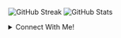 ![GitHub Streak](https://github-readme-streak-stats.herokuapp.com?user=omecamtiv&theme=dracula)
![GitHub Stats](https://github-readme-stats.vercel.app/api?username=omecamtiv&show_icons=true&include_all_commits=true&count_private=true&theme=dracula)

<details>
  <summary>Connect With Me!</summary>
<br />

[![Twitter](https://img.shields.io/static/v1?message=Twitter&logo=twitter&label=Follow&style=for-the-badge&color=1DA1F2)](https://twitter.com/drOmecamtiv)  
[![Gmail](https://img.shields.io/static/v1?message=Gmail&logo=gmail&label=&style=for-the-badge&labelColor=FBBC05&color=EA4335)](mailto:nandan.sudipta@gmail.com)

</details>
